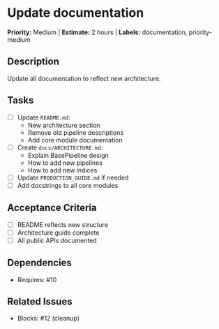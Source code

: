 # Update documentation

**Priority:** Medium | **Estimate:** 2 hours | **Labels:** documentation, priority-medium

## Description
Update all documentation to reflect new architecture.

## Tasks
- [ ] Update `README.md`:
  - New architecture section
  - Remove old pipeline descriptions
  - Add core module documentation
- [ ] Create `docs/ARCHITECTURE.md`:
  - Explain BasePipeline design
  - How to add new pipelines
  - How to add new indices
- [ ] Update `PRODUCTION_GUIDE.md` if needed
- [ ] Add docstrings to all core modules

## Acceptance Criteria
- [ ] README reflects new structure
- [ ] Architecture guide complete
- [ ] All public APIs documented

## Dependencies
- Requires: #10

## Related Issues
- Blocks: #12 (cleanup)
